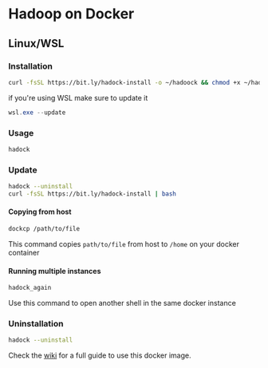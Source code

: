 # Hadoop on Docker
## Linux/WSL
### Installation
```bash
curl -fsSL https://bit.ly/hadock-install -o ~/hadoock && chmod +x ~/hadoock && sudo mv ~/hadoock /usr/bin/hadoock
```
if you're using WSL make sure to update it
```powershell
wsl.exe --update
```
### Usage
```bash
hadock
```
### Update
```bash
hadock --uninstall
curl -fsSL https://bit.ly/hadock-install | bash
```
#### Copying from host
```bash
dockcp /path/to/file
```
This command copies ```path/to/file``` from host to ```/home``` on your docker container
#### Running multiple instances
```bash
hadock_again
```
Use this command to open another shell in the same docker instance
### Uninstallation
```bash
hadock --uninstall
```

Check the [wiki](https://github.com/silicoflare/docker-hadoop/wiki) for a full guide to use this docker image.

